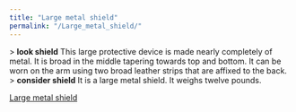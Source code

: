 ```yaml
---
title: "Large metal shield"
permalink: "/Large_metal_shield/"
---
```


\> **look shield**
This large protective device is made nearly completely of metal. It is
broad in
the middle tapering towards top and bottom. It can be worn on the arm
using two
broad leather strips that are affixed to the back.
\> **consider shield**
It is a large metal shield.
It weighs twelve pounds.

[Large metal shield](Category:_Shields "wikilink")